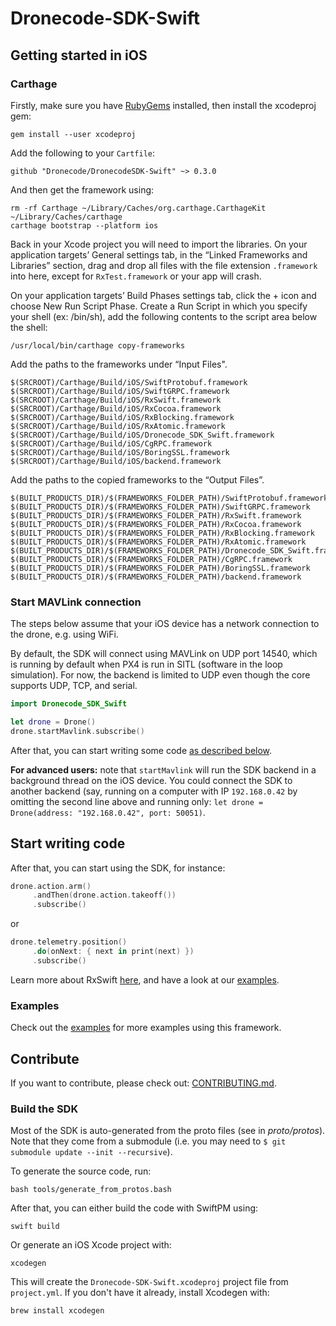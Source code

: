 # Dronecode-SDK-Swift

## Getting started in iOS

### Carthage

Firstly, make sure you have [RubyGems](https://rubygems.org/pages/download) installed, then install the xcodeproj gem:

```
gem install --user xcodeproj
```

Add the following to your `Cartfile`:

```shell
github "Dronecode/DronecodeSDK-Swift" ~> 0.3.0
```

And then get the framework using:

```shell
rm -rf Carthage ~/Library/Caches/org.carthage.CarthageKit ~/Library/Caches/carthage
carthage bootstrap --platform ios
```

Back in your Xcode project you will need to import the libraries. On your application targets’ General settings tab, in the “Linked Frameworks and Libraries” section, drag and drop all files with the file extension `.framework` into here, except for `RxTest.framework` or your app will crash.

On your application targets’ Build Phases settings tab, click the + icon and choose New Run Script Phase. Create a Run Script in which you specify your shell (ex: /bin/sh), add the following contents to the script area below the shell:
```
/usr/local/bin/carthage copy-frameworks
```
Add the paths to the frameworks under “Input Files".
```
$(SRCROOT)/Carthage/Build/iOS/SwiftProtobuf.framework
$(SRCROOT)/Carthage/Build/iOS/SwiftGRPC.framework
$(SRCROOT)/Carthage/Build/iOS/RxSwift.framework
$(SRCROOT)/Carthage/Build/iOS/RxCocoa.framework
$(SRCROOT)/Carthage/Build/iOS/RxBlocking.framework
$(SRCROOT)/Carthage/Build/iOS/RxAtomic.framework
$(SRCROOT)/Carthage/Build/iOS/Dronecode_SDK_Swift.framework
$(SRCROOT)/Carthage/Build/iOS/CgRPC.framework
$(SRCROOT)/Carthage/Build/iOS/BoringSSL.framework
$(SRCROOT)/Carthage/Build/iOS/backend.framework
```
Add the paths to the copied frameworks to the “Output Files”.
```
$(BUILT_PRODUCTS_DIR)/$(FRAMEWORKS_FOLDER_PATH)/SwiftProtobuf.framework
$(BUILT_PRODUCTS_DIR)/$(FRAMEWORKS_FOLDER_PATH)/SwiftGRPC.framework
$(BUILT_PRODUCTS_DIR)/$(FRAMEWORKS_FOLDER_PATH)/RxSwift.framework
$(BUILT_PRODUCTS_DIR)/$(FRAMEWORKS_FOLDER_PATH)/RxCocoa.framework
$(BUILT_PRODUCTS_DIR)/$(FRAMEWORKS_FOLDER_PATH)/RxBlocking.framework
$(BUILT_PRODUCTS_DIR)/$(FRAMEWORKS_FOLDER_PATH)/RxAtomic.framework
$(BUILT_PRODUCTS_DIR)/$(FRAMEWORKS_FOLDER_PATH)/Dronecode_SDK_Swift.framework
$(BUILT_PRODUCTS_DIR)/$(FRAMEWORKS_FOLDER_PATH)/CgRPC.framework
$(BUILT_PRODUCTS_DIR)/$(FRAMEWORKS_FOLDER_PATH)/BoringSSL.framework
$(BUILT_PRODUCTS_DIR)/$(FRAMEWORKS_FOLDER_PATH)/backend.framework
```


### Start MAVLink connection

The steps below assume that your iOS device has a network connection to the drone, e.g. using WiFi.

By default, the SDK will connect using MAVLink on UDP port 14540, which is running by default when PX4 is run in SITL (software in the loop simulation).
For now, the backend is limited to UDP even though the core supports UDP, TCP, and serial.

```swift
import Dronecode_SDK_Swift

let drone = Drone()
drone.startMavlink.subscribe()
```

After that, you can start writing some code [as described below](#start-writing-code).

__For advanced users:__ note that `startMavlink` will run the SDK backend in a background thread on the iOS device. You could connect the SDK to another backend (say, running on a computer with IP `192.168.0.42` by omitting the second line above and running only: `let drone = Drone(address: "192.168.0.42", port: 50051)`.

## Start writing code
After that, you can start using the SDK, for instance:

```swift
drone.action.arm()
     .andThen(drone.action.takeoff())
     .subscribe()
```

or

```swift
drone.telemetry.position()
     .do(onNext: { next in print(next) })
     .subscribe()
```

Learn more about RxSwift [here](https://github.com/ReactiveX/RxSwift), and have a look at our [examples](#examples).

### Examples

Check out the [examples](https://github.com/Dronecode/DronecodeSDK-Swift-Example) for more examples using this framework.

## Contribute

If you want to contribute, please check out: [CONTRIBUTING.md](https://github.com/Dronecode/DronecodeSDK-Swift/blob/master/CONTRIBUTING.md).

### Build the SDK

Most of the SDK is auto-generated from the proto files (see in _proto/protos_). Note that they come from a submodule (i.e. you may need to `$ git submodule update --init --recursive`).

To generate the source code, run:

```shell
bash tools/generate_from_protos.bash
```

After that, you can either build the code with SwiftPM using:

```shell
swift build
```

Or generate an iOS Xcode project with:

```shell
xcodegen
```

This will create the `Dronecode-SDK-Swift.xcodeproj` project file from `project.yml`. If you don't have it already, install Xcodegen with:

```shell
brew install xcodegen
```
